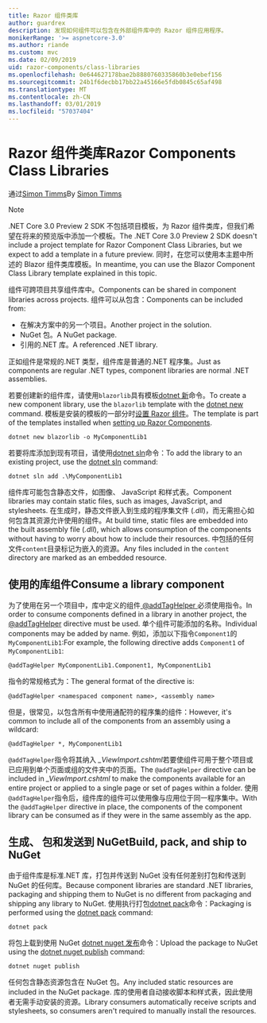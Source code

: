 ```yaml
---
title: Razor 组件类库
author: guardrex
description: 发现如何组件可以包含在外部组件库中的 Razor 组件应用程序。
monikerRange: '>= aspnetcore-3.0'
ms.author: riande
ms.custom: mvc
ms.date: 02/09/2019
uid: razor-components/class-libraries
ms.openlocfilehash: 0e644627178bae2b8880760335860b3e0ebef156
ms.sourcegitcommit: 24b1f6decbb17bb22a45166e5fdb0845c65af498
ms.translationtype: MT
ms.contentlocale: zh-CN
ms.lasthandoff: 03/01/2019
ms.locfileid: "57037404"
---
```

# <a name="razor-components-class-libraries"></a><span data-ttu-id="9ef4b-103">Razor 组件类库</span><span class="sxs-lookup"><span data-stu-id="9ef4b-103">Razor Components Class Libraries</span></span>

<span data-ttu-id="9ef4b-104">通过[Simon Timms](https://github.com/stimms)</span><span class="sxs-lookup"><span data-stu-id="9ef4b-104">By [Simon Timms](https://github.com/stimms)</span></span>

> [!NOTE]
> <span data-ttu-id="9ef4b-105">.NET Core 3.0 Preview 2 SDK 不包括项目模板，为 Razor 组件类库，但我们希望在将来的预览版中添加一个模板。</span><span class="sxs-lookup"><span data-stu-id="9ef4b-105">The .NET Core 3.0 Preview 2 SDK doesn't include a project template for Razor Component Class Libraries, but we expect to add a template in a future preview.</span></span> <span data-ttu-id="9ef4b-106">同时，在您可以使用本主题中所述的 Blazor 组件类库模板。</span><span class="sxs-lookup"><span data-stu-id="9ef4b-106">In meantime, you can use the Blazor Component Class Library template explained in this topic.</span></span>

<span data-ttu-id="9ef4b-107">组件可跨项目共享组件库中。</span><span class="sxs-lookup"><span data-stu-id="9ef4b-107">Components can be shared in component libraries across projects.</span></span> <span data-ttu-id="9ef4b-108">组件可以从包含：</span><span class="sxs-lookup"><span data-stu-id="9ef4b-108">Components can be included from:</span></span>

* <span data-ttu-id="9ef4b-109">在解决方案中的另一个项目。</span><span class="sxs-lookup"><span data-stu-id="9ef4b-109">Another project in the solution.</span></span>
* <span data-ttu-id="9ef4b-110">NuGet 包。</span><span class="sxs-lookup"><span data-stu-id="9ef4b-110">A NuGet package.</span></span>
* <span data-ttu-id="9ef4b-111">引用的.NET 库。</span><span class="sxs-lookup"><span data-stu-id="9ef4b-111">A referenced .NET library.</span></span>

<span data-ttu-id="9ef4b-112">正如组件是常规的.NET 类型，组件库是普通的.NET 程序集。</span><span class="sxs-lookup"><span data-stu-id="9ef4b-112">Just as components are regular .NET types, component libraries are normal .NET assemblies.</span></span>

<span data-ttu-id="9ef4b-113">若要创建新的组件库，请使用`blazorlib`具有模板[dotnet 新](/dotnet/core/tools/dotnet-new)命令。</span><span class="sxs-lookup"><span data-stu-id="9ef4b-113">To create a new component library, use the `blazorlib` template with the [dotnet new](/dotnet/core/tools/dotnet-new) command.</span></span> <span data-ttu-id="9ef4b-114">模板是安装的模板的一部分时[设置 Razor 组件](xref:razor-components/get-started)。</span><span class="sxs-lookup"><span data-stu-id="9ef4b-114">The template is part of the templates installed when [setting up Razor Components](xref:razor-components/get-started).</span></span>

```console
dotnet new blazorlib -o MyComponentLib1
```

<span data-ttu-id="9ef4b-115">若要将库添加到现有项目，请使用[dotnet sln](/dotnet/core/tools/dotnet-sln)命令：</span><span class="sxs-lookup"><span data-stu-id="9ef4b-115">To add the library to an existing project, use the [dotnet sln](/dotnet/core/tools/dotnet-sln) command:</span></span>

```console
dotnet sln add .\MyComponentLib1
```

<span data-ttu-id="9ef4b-116">组件库可能包含静态文件，如图像、 JavaScript 和样式表。</span><span class="sxs-lookup"><span data-stu-id="9ef4b-116">Component libraries may contain static files, such as images, JavaScript, and stylesheets.</span></span> <span data-ttu-id="9ef4b-117">在生成时，静态文件嵌入到生成的程序集文件 (*.dll*)，而无需担心如何包含其资源允许使用的组件。</span><span class="sxs-lookup"><span data-stu-id="9ef4b-117">At build time, static files are embedded into the built assembly file (*.dll*), which allows consumption of the components without having to worry about how to include their resources.</span></span> <span data-ttu-id="9ef4b-118">中包括的任何文件`content`目录标记为嵌入的资源。</span><span class="sxs-lookup"><span data-stu-id="9ef4b-118">Any files included in the `content` directory are marked as an embedded resource.</span></span> 

## <a name="consume-a-library-component"></a><span data-ttu-id="9ef4b-119">使用的库组件</span><span class="sxs-lookup"><span data-stu-id="9ef4b-119">Consume a library component</span></span>

<span data-ttu-id="9ef4b-120">为了使用在另一个项目中，库中定义的组件[ @addTagHelper ](/aspnet/core/mvc/views/tag-helpers/intro#add-helper-label)必须使用指令。</span><span class="sxs-lookup"><span data-stu-id="9ef4b-120">In order to consume components defined in a library in another project, the [@addTagHelper](/aspnet/core/mvc/views/tag-helpers/intro#add-helper-label) directive must be used.</span></span> <span data-ttu-id="9ef4b-121">单个组件可能添加的名称。</span><span class="sxs-lookup"><span data-stu-id="9ef4b-121">Individual components may be added by name.</span></span> <span data-ttu-id="9ef4b-122">例如，添加以下指令`Component1`的`MyComponentLib1`:</span><span class="sxs-lookup"><span data-stu-id="9ef4b-122">For example, the following directive adds `Component1` of `MyComponentLib1`:</span></span>

```cshtml
@addTagHelper MyComponentLib1.Component1, MyComponentLib1
```

<span data-ttu-id="9ef4b-123">指令的常规格式为：</span><span class="sxs-lookup"><span data-stu-id="9ef4b-123">The general format of the directive is:</span></span>

```cshtml
@addTagHelper <namespaced component name>, <assembly name>
```

<span data-ttu-id="9ef4b-124">但是，很常见，以包含所有中使用通配符的程序集的组件：</span><span class="sxs-lookup"><span data-stu-id="9ef4b-124">However, it's common to include all of the components from an assembly using a wildcard:</span></span>

```cshtml
@addTagHelper *, MyComponentLib1
```

<span data-ttu-id="9ef4b-125">`@addTagHelper`指令将其纳入 *_ViewImport.cshtml*若要使组件可用于整个项目或已应用到单个页面或组的文件夹中的页面。</span><span class="sxs-lookup"><span data-stu-id="9ef4b-125">The `@addTagHelper` directive can be included in *_ViewImport.cshtml* to make the components available for an entire project or applied to a single page or set of pages within a folder.</span></span> <span data-ttu-id="9ef4b-126">使用`@addTagHelper`指令后，组件库的组件可以使用像与应用位于同一程序集中。</span><span class="sxs-lookup"><span data-stu-id="9ef4b-126">With the `@addTagHelper` directive in place, the components of the component library can be consumed as if they were in the same assembly as the app.</span></span> 

## <a name="build-pack-and-ship-to-nuget"></a><span data-ttu-id="9ef4b-127">生成、 包和发送到 NuGet</span><span class="sxs-lookup"><span data-stu-id="9ef4b-127">Build, pack, and ship to NuGet</span></span>

<span data-ttu-id="9ef4b-128">由于组件库是标准.NET 库，打包并传送到 NuGet 没有任何差别打包和传送到 NuGet 的任何库。</span><span class="sxs-lookup"><span data-stu-id="9ef4b-128">Because component libraries are standard .NET libraries, packaging and shipping them to NuGet is no different from packaging and shipping any library to NuGet.</span></span> <span data-ttu-id="9ef4b-129">使用执行打包[dotnet pack](/dotnet/core/tools/dotnet-pack)命令：</span><span class="sxs-lookup"><span data-stu-id="9ef4b-129">Packaging is performed using the [dotnet pack](/dotnet/core/tools/dotnet-pack) command:</span></span>

```console
dotnet pack
```

<span data-ttu-id="9ef4b-130">将包上载到使用 NuGet [dotnet nuget 发布](/dotnet/core/tools/dotnet-nuget-push)命令：</span><span class="sxs-lookup"><span data-stu-id="9ef4b-130">Upload the package to NuGet using the [dotnet nuget publish](/dotnet/core/tools/dotnet-nuget-push) command:</span></span>

```console
dotnet nuget publish
```

<span data-ttu-id="9ef4b-131">任何包含静态资源包含在 NuGet 包。</span><span class="sxs-lookup"><span data-stu-id="9ef4b-131">Any included static resources are included in the NuGet package.</span></span> <span data-ttu-id="9ef4b-132">库的使用者自动接收脚本和样式表，因此使用者无需手动安装的资源。</span><span class="sxs-lookup"><span data-stu-id="9ef4b-132">Library consumers automatically receive scripts and stylesheets, so consumers aren't required to manually install the resources.</span></span>
